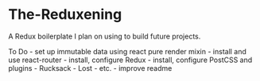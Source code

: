 # The-Reduxening
A Redux boilerplate I plan on using to build future projects.

To Do
	- set up immutable data using react pure render mixin
	- install and use react-router
	- install, configure Redux
	- install, configure PostCSS and plugins
		- Rucksack
		- Lost
		- etc.
	- improve readme	
